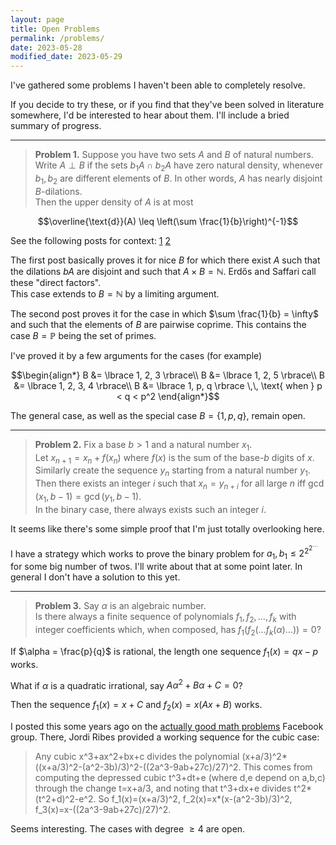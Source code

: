 ```yaml
---
layout: page
title: Open Problems
permalink: /problems/
date: 2023-05-28
modified_date: 2023-05-29
---
```


I've gathered some problems I haven't been able to completely resolve.  

If you decide to try these, or if you find that they've been solved in literature somewhere, I'd be interested to hear about them. I'll include a bried summary of progress.

---

> **Problem 1.** Suppose you have two sets $A$ and $B$ of natural numbers.  
> Write $A \perp B$ if the sets $b_1 A \cap b_2 A$ have zero natural density, whenever $b_1, b_2$ are different elements of $B$. In other words, $A$ has nearly disjoint $B$-dilations.  
> Then the upper density of $A$ is at most
> 
$$\overline{\text{d}}(A) \leq \left(\sum \frac{1}{b}\right)^{-1}$$

See the following posts for context: [1](/blog/2023/04/13/density-gcds.html) [2](/blog/2023/04/18/dilations-primes.html)

The first post basically proves it for nice $B$ for which there exist $A$ such that the dilations $bA$ are disjoint and such that $A \times B = \mathbb N$. Erdős and Saffari call these "direct factors".  
This case extends to $B = \mathbb N$ by a limiting argument.

The second post proves it for the case in which $\sum \frac{1}{b} = \infty$ and such that the elements of $B$ are pairwise coprime. This contains the case $B = \mathbb P$ being the set of primes.

I've proved it by a few arguments for the cases (for example)

$$\begin{align*}
B &= \lbrace 1, 2, 3 \rbrace\\
B &= \lbrace 1, 2, 5 \rbrace\\
B &= \lbrace 1, 2, 3, 4 \rbrace\\
B &= \lbrace 1, p, q \rbrace \,\, \text{ when } p < q < p^2
\end{align*}$$

The general case, as well as the special case $B = \lbrace 1, p, q \rbrace$, remain open.

---

> **Problem 2.** Fix a base $b > 1$ and a natural number $x_1$.  
> Let $x_{n+1} = x_n + f(x_n)$ where $f(x)$ is the sum of the base-$b$ digits of $x$.  
> Similarly create the sequence $y_n$ starting from a natural number $y_1$.  
> Then there exists an integer $i$ such that $x_n = y_{n+i}$ for all large $n$ iff $\gcd(x_1, b-1) = \gcd(y_1, b-1)$.  
> In the binary case, there always exists such an integer $i$.

It seems like there's some simple proof that I'm just totally overlooking here.

I have a strategy which works to prove the binary problem for $a_1, b_1 \leq 2^{2^{2^\cdots}}$ for some big number of twos. I'll write about that at some point later. In general I don't have a solution to this yet.

---

> **Problem 3.** Say $\alpha$ is an algebraic number.  
> Is there always a finite sequence of polynomials $f_1, f_2, \ldots, f_k$ with integer coefficients which, when composed, has $f_1(f_2(\ldots f_k(\alpha) \ldots)) = 0$?

If $\alpha = \frac{p}{q}$ is rational, the length one sequence $f_1(x) = qx - p$ works.

What if $\alpha$ is a quadratic irrational, say $A \alpha^2 + B \alpha + C = 0$?

Then the sequence $f_1(x) = x+C$ and $f_2(x) = x(Ax+B)$ works.  

I posted this some years ago on the [actually good math problems](https://www.facebook.com/groups/1923323131245618/posts/2765082573736332/) Facebook group. There, Jordi Ribes provided a working sequence for the cubic case:

> Any cubic x^3+ax^2+bx+c divides the polynomial (x+a/3)^2*((x+a/3)^2-(a^2-3b)/3)^2-((2a^3-9ab+27c)/27)^2. This comes from computing the depressed cubic t^3+dt+e (where d,e depend on a,b,c) through the change t=x+a/3, and noting that t^3+dx+e divides t^2*(t^2+d)^2-e^2. So f_1(x)=(x+a/3)^2, f_2(x)=x*(x-(a^2-3b)/3)^2, f_3(x)=x-((2a^3-9ab+27c)/27)^2.

Seems interesting. The cases with degree $\geq 4$ are open.
